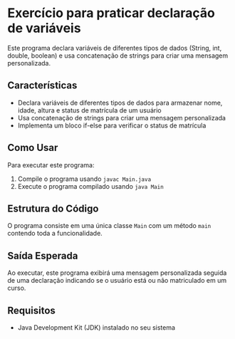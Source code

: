 # Exercício para praticar declaração de variáveis

Este programa declara variáveis de diferentes tipos de dados (String, int, double, boolean) e usa concatenação de strings para criar uma mensagem personalizada.

## Características

- Declara variáveis de diferentes tipos de dados para armazenar nome, idade, altura e status de matrícula de um usuário
- Usa concatenação de strings para criar uma mensagem personalizada
- Implementa um bloco if-else para verificar o status de matrícula

## Como Usar

Para executar este programa:

1. Compile o programa usando `javac Main.java`
2. Execute o programa compilado usando `java Main`

## Estrutura do Código

O programa consiste em uma única classe `Main` com um método `main` contendo toda a funcionalidade.

## Saída Esperada

Ao executar, este programa exibirá uma mensagem personalizada seguida de uma declaração indicando se o usuário está ou não matriculado em um curso.

## Requisitos

- Java Development Kit (JDK) instalado no seu sistema
